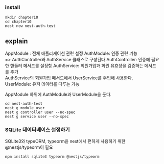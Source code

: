 ### install
```
mkdir chapter10 
cd chapter10
nest new nest-auth-test
```

## explain
AppModule : 전체 애플리케이션 관련 설정
AuthModule: 인증 관련 기능  
  => AuthController와 AuthService 클래스로 구성된다
  AuthController: 인증에 필요한 핸들러 메서드를 설정함
  AuthService: 회원가입과 회원 유효성을 검증하는 메서드를 추가    
    AuthService의 회원가입 메서드에서 UserService를 주입해 사용한다. 
UserModule: 유저 데이터를 다루는 기능

AppModule 하위에 AuthModule과 UserModule을 둔다.

```
cd nest-auth-test
nest g module user
nest g controller user --no-spec
nest g service user --no-spec
```

### SQLite 데이터베이스 설정하기
SQLite3와 typeORM, typeorm을 nest에서 편하게 사용하기 위한 @nestjs/typeorm이 필요
```
npm install sqlite3 typeorm @nestjs/typeorm
```
